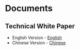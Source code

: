 # Documents

## Technical White Paper

- English Version - [English](./Technical_White_Paper/EN/Tech_white_paper_EN.md)
- Chinese Version - [Chinese](./Technical_White_Paper/CN/Tech_white_paper_CN.md)